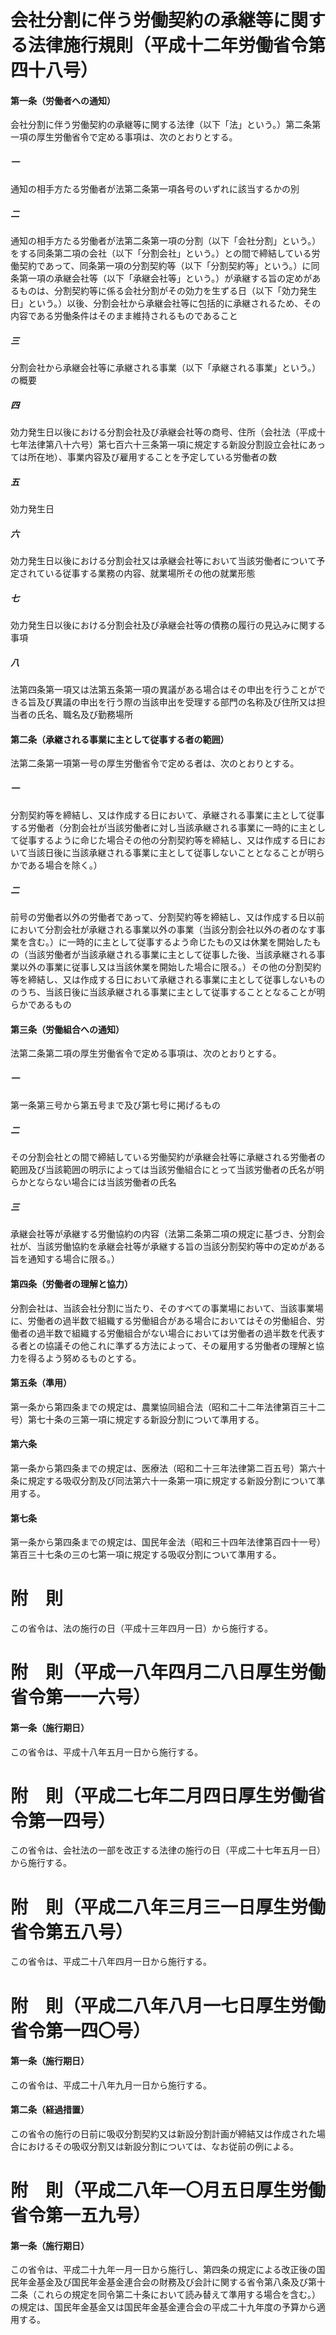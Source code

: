 # 会社分割に伴う労働契約の承継等に関する法律施行規則（平成十二年労働省令第四十八号）
#### 第一条（労働者への通知）
会社分割に伴う労働契約の承継等に関する法律（以下「法」という。）第二条第一項の厚生労働省令で定める事項は、次のとおりとする。
##### 一
通知の相手方たる労働者が法第二条第一項各号のいずれに該当するかの別
##### 二
通知の相手方たる労働者が法第二条第一項の分割（以下「会社分割」という。）をする同条第二項の会社（以下「分割会社」という。）との間で締結している労働契約であって、同条第一項の分割契約等（以下「分割契約等」という。）に同条第一項の承継会社等（以下「承継会社等」という。）が承継する旨の定めがあるものは、分割契約等に係る会社分割がその効力を生ずる日（以下「効力発生日」という。）以後、分割会社から承継会社等に包括的に承継されるため、その内容である労働条件はそのまま維持されるものであること
##### 三
分割会社から承継会社等に承継される事業（以下「承継される事業」という。）の概要
##### 四
効力発生日以後における分割会社及び承継会社等の商号、住所（会社法（平成十七年法律第八十六号）第七百六十三条第一項に規定する新設分割設立会社にあっては所在地）、事業内容及び雇用することを予定している労働者の数
##### 五
効力発生日
##### 六
効力発生日以後における分割会社又は承継会社等において当該労働者について予定されている従事する業務の内容、就業場所その他の就業形態
##### 七
効力発生日以後における分割会社及び承継会社等の債務の履行の見込みに関する事項
##### 八
法第四条第一項又は法第五条第一項の異議がある場合はその申出を行うことができる旨及び異議の申出を行う際の当該申出を受理する部門の名称及び住所又は担当者の氏名、職名及び勤務場所
#### 第二条（承継される事業に主として従事する者の範囲）
法第二条第一項第一号の厚生労働省令で定める者は、次のとおりとする。
##### 一
分割契約等を締結し、又は作成する日において、承継される事業に主として従事する労働者（分割会社が当該労働者に対し当該承継される事業に一時的に主として従事するように命じた場合その他の分割契約等を締結し、又は作成する日において当該日後に当該承継される事業に主として従事しないこととなることが明らかである場合を除く。）
##### 二
前号の労働者以外の労働者であって、分割契約等を締結し、又は作成する日以前において分割会社が承継される事業以外の事業（当該分割会社以外の者のなす事業を含む。）に一時的に主として従事するよう命じたもの又は休業を開始したもの（当該労働者が当該承継される事業に主として従事した後、当該承継される事業以外の事業に従事し又は当該休業を開始した場合に限る。）その他の分割契約等を締結し、又は作成する日において承継される事業に主として従事しないもののうち、当該日後に当該承継される事業に主として従事することとなることが明らかであるもの
#### 第三条（労働組合への通知）
法第二条第二項の厚生労働省令で定める事項は、次のとおりとする。
##### 一
第一条第三号から第五号まで及び第七号に掲げるもの
##### 二
その分割会社との間で締結している労働契約が承継会社等に承継される労働者の範囲及び当該範囲の明示によっては当該労働組合にとって当該労働者の氏名が明らかとならない場合には当該労働者の氏名
##### 三
承継会社等が承継する労働協約の内容（法第二条第二項の規定に基づき、分割会社が、当該労働協約を承継会社等が承継する旨の当該分割契約等中の定めがある旨を通知する場合に限る。）
#### 第四条（労働者の理解と協力）
分割会社は、当該会社分割に当たり、そのすべての事業場において、当該事業場に、労働者の過半数で組織する労働組合がある場合においてはその労働組合、労働者の過半数で組織する労働組合がない場合においては労働者の過半数を代表する者との協議その他これに準ずる方法によって、その雇用する労働者の理解と協力を得るよう努めるものとする。
#### 第五条（準用）
第一条から第四条までの規定は、農業協同組合法（昭和二十二年法律第百三十二号）第七十条の三第一項に規定する新設分割について準用する。
#### 第六条
第一条から第四条までの規定は、医療法（昭和二十三年法律第二百五号）第六十条に規定する吸収分割及び同法第六十一条第一項に規定する新設分割について準用する。
#### 第七条
第一条から第四条までの規定は、国民年金法（昭和三十四年法律第百四十一号）第百三十七条の三の七第一項に規定する吸収分割について準用する。
# 附　則
この省令は、法の施行の日（平成十三年四月一日）から施行する。
# 附　則（平成一八年四月二八日厚生労働省令第一一六号）
#### 第一条（施行期日）
この省令は、平成十八年五月一日から施行する。
# 附　則（平成二七年二月四日厚生労働省令第一四号）
この省令は、会社法の一部を改正する法律の施行の日（平成二十七年五月一日）から施行する。
# 附　則（平成二八年三月三一日厚生労働省令第五八号）
この省令は、平成二十八年四月一日から施行する。
# 附　則（平成二八年八月一七日厚生労働省令第一四〇号）
#### 第一条（施行期日）
この省令は、平成二十八年九月一日から施行する。
#### 第二条（経過措置）
この省令の施行の日前に吸収分割契約又は新設分割計画が締結又は作成された場合におけるその吸収分割又は新設分割については、なお従前の例による。
# 附　則（平成二八年一〇月五日厚生労働省令第一五九号）
#### 第一条（施行期日）
この省令は、平成二十九年一月一日から施行し、第四条の規定による改正後の国民年金基金及び国民年金基金連合会の財務及び会計に関する省令第八条及び第十二条（これらの規定を同令第二十条において読み替えて準用する場合を含む。）の規定は、国民年金基金又は国民年金基金連合会の平成二十九年度の予算から適用する。
